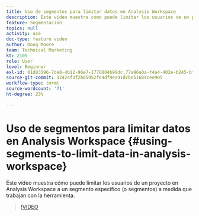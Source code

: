 ```yaml
---
title: Uso de segmentos para limitar datos en Analysis Workspace
description: Este vídeo muestra cómo puede limitar los usuarios de un proyecto en Analysis Workspace a un segmento específico (o segmentos) a medida que trabajan con la herramienta.
feature: Segmentación
topics: null
activity: use
doc-type: feature video
author: Doug Moore
team: Technical Marketing
kt: 2105
role: User
level: Beginner
exl-id: 01d83596-7de8-4b12-96e7-1770804b99dc,77a96a0a-f4a4-402e-b245-bfb83622a7e7,77a96a0a-f4a4-402e-b245-bfb83622a7e7,01d83596-7de8-4b12-96e7-1770804b99dc
source-git-commit: 32424f3f2b05952fe4df9ea91dcbe51684cee905
workflow-type: tm+mt
source-wordcount: '71'
ht-degree: 23%

---
```


# Uso de segmentos para limitar datos en Analysis Workspace {#using-segments-to-limit-data-in-analysis-workspace}

Este vídeo muestra cómo puede limitar los usuarios de un proyecto en Analysis Workspace a un segmento específico (o segmentos) a medida que trabajan con la herramienta.

>[!VIDEO](https://video.tv.adobe.com/v/24038/?quality=12)
